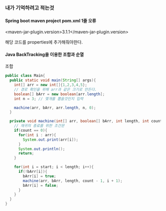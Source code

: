### 내가 기억하려고 적는것

#### Spring boot maven project pom.xml 1줄 오류

<maven-jar-plugin.version>3.1.1</maven-jar-plugin.version>

해당 코드를 properties에 추가해줘야한다.

#### Java BackTracking을 이용한 조합과 순열

조합
```java
public class Main{
  public static void main(String[] args){
    int[] arr = new int[]{1,2,3,4,5};
    // 경로 확인을 위해 arr과 같은 크기로 만든다.    
    boolean[] bArr = new boolean[arr.length];
    int n = 3; // 몇개를 뽑을것인지 입력

    machine(arr, bArr, arr.length, n, 0);
  }

  private void machine(int[] arr, boolean[] bArr, int length, int count, int start){
    // 재귀의 종료를 위한 조건문
    if(count == 0){
      for(int i : arr){
        System.out.print(arr[i]);
      }
      System.out.println();
      return;
    }

    for(int i = start; i < length; i++){
      if(!bArr[i]){
        bArr[i] = true;
        machine(arr, bArr, length, count - 1, i + 1);
        bArr[i] = false;
      }
    }
  }
}
```
